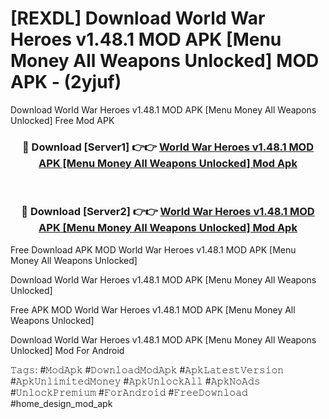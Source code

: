 # [REXDL] Download World War Heroes v1.48.1 MOD APK [Menu Money All Weapons Unlocked] MOD APK - (2yjuf)
Download World War Heroes v1.48.1 MOD APK [Menu Money All Weapons Unlocked] Free Mod APK

<div align="center">
<h3>🔴 Download [Server1] 👉👉 <a href="https://apk-comot.site?title=World_War_Heroes_v1.48.1_MOD_APK_[Menu_Money_All_Weapons_Unlocked]">World War Heroes v1.48.1 MOD APK [Menu Money All Weapons Unlocked] Mod Apk</a></h3><br>

<h3>🔴 Download [Server2] 👉👉 <a href="https://apk-comot.site?title=World_War_Heroes_v1.48.1_MOD_APK_[Menu_Money_All_Weapons_Unlocked]">World War Heroes v1.48.1 MOD APK [Menu Money All Weapons Unlocked] Mod Apk</a></h3>
</div>


Free Download APK MOD World War Heroes v1.48.1 MOD APK [Menu Money All Weapons Unlocked]

Download World War Heroes v1.48.1 MOD APK [Menu Money All Weapons Unlocked] 

Free APK MOD World War Heroes v1.48.1 MOD APK [Menu Money All Weapons Unlocked] 

Download World War Heroes v1.48.1 MOD APK [Menu Money All Weapons Unlocked] Mod For Android

𝚃𝚊𝚐𝚜: #𝙼𝚘𝚍𝙰𝚙𝚔 #𝙳𝚘𝚠𝚗𝚕𝚘𝚊𝚍𝙼𝚘𝚍𝙰𝚙𝚔 #𝙰𝚙𝚔𝙻𝚊𝚝𝚎𝚜𝚝𝚅𝚎𝚛𝚜𝚒𝚘𝚗 #𝙰𝚙𝚔𝚄𝚗𝚕𝚒𝚖𝚒𝚝𝚎𝚍𝙼𝚘𝚗𝚎𝚢 #𝙰𝚙𝚔𝚄𝚗𝚕𝚘𝚌𝚔𝙰𝚕𝚕 #𝙰𝚙𝚔𝙽𝚘𝙰𝚍𝚜 #𝚄𝚗𝚕𝚘𝚌𝚔𝙿𝚛𝚎𝚖𝚒𝚞𝚖 #𝙵𝚘𝚛𝙰𝚗𝚍𝚛𝚘𝚒𝚍 #𝙵𝚛𝚎𝚎𝙳𝚘𝚠𝚗𝚕𝚘𝚊𝚍 #home_design_mod_apk